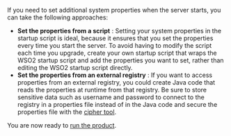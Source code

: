 If you need to set additional system properties when the server starts,
you can take the following approaches:

-   **Set the properties from a script** : Setting your system
    properties in the startup script is ideal, because it ensures that
    you set the properties every time you start the server. To avoid
    having to modify the script each time you upgrade, create your own startup script that wraps the WSO2 startup
    script and add the properties you want to set, rather than editing
    the WSO2 startup script directly.
-   **Set the properties from an external registry** : If you want to
    access properties from an external registry, you could create Java
    code that reads the properties at runtime from that registry. Be
    sure to store sensitive data such as username and password to
    connect to the registry in a properties file instead of in the Java
    code and secure the properties file with the [cipher tool](../../deploy/security/encrypt-passwords-with-cipher-tool.md).

You are now ready to [run the product](../../deploy/get-started/run-the-product.md).